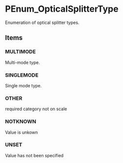 # PEnum_OpticalSplitterType

Enumeration of optical splitter types.
<!-- end of short definition -->


## Items

### MULTIMODE
Multi-mode type.

### SINGLEMODE
Single mode type.

### OTHER
required category not on scale

### NOTKNOWN
Value is unkown

### UNSET
Value has not been specified
